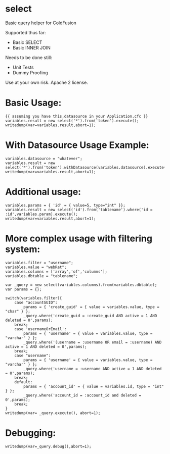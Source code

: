 select
======
Basic query helper for ColdFusion

Supported thus far:
* Basic SELECT
* Basic INNER JOIN

Needs to be done still:
* Unit Tests
* Dummy Proofing

Use at your own risk. Apache 2 license.

Basic Usage:
============
	{{ assuming you have this.datasource in your Application.cfc }}
	variables.result = new select('*').from('token').execute();
	writedump(var=variables.result,abort=1);

With Datasource Usage Example:
================================
	variables.datasource = "whatever";
	variables.result = new select('*').from('token').withDatasource(variables.datasource).execute();
	writedump(var=variables.result,abort=1);

Additional usage:
=================
	variables.params = { 'id' = { value=5, type="int" }};
	variables.result = new select('id').from('tablename').where('id = :id',variables.param).execute();
	writedump(var=variables.result,abort=1);

More complex usage with filtering system:
=========================================
	variables.filter = "username";
	variables.value = "webRat";
	variables.columns = ['array','of','columns'];
	variables.dbtable = "tablename";

	var _query = new select(variables.columns).from(variables.dbtable);
	var params = {};

	switch(variables.filter){
		case "accountGUID":
			params = { 'create_guid' = { value = variables.value, type = "char" } };
			_query.where('create_guid = :create_guid AND active = 1 AND deleted = 0',params);
		break;
		case 'usernameOrEmail':
			params = { 'username' = { value = variables.value, type = "varchar" } };
			_query.where('(username = :username OR email = :username) AND active = 1 AND deleted = 0',params);
		break;
		case "username":
			params = { 'username' = { value = variables.value, type = "varchar" } };
			_query.where('username = :username AND active = 1 AND deleted = 0',params);
		break;
		default:
			params = { 'account_id' = { value = variables.id, type = "int" } };
			_query.where('account_id = :account_id and deleted = 0',params);
		break;
	}
	writedump(var= _query.execute(), abort=1);

Debugging:
===========
	writedump(var=_query.debug(),abort=1);